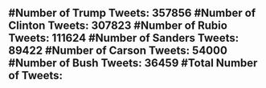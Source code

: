 #Number of Trump Tweets: 357856
#Number of Clinton Tweets: 307823
#Number of Rubio Tweets: 111624
#Number of Sanders Tweets: 89422
#Number of Carson Tweets: 54000
#Number of Bush Tweets: 36459
#Total Number of Tweets:  
---
